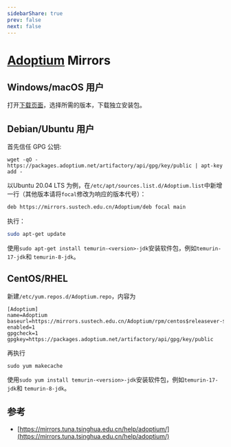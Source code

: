 ```yaml
---
sidebarShare: true
prev: false
next: false
---
```


# [Adoptium](/Adoptium) Mirrors

## Windows/macOS 用户

打开[下载页面](https://mirrors.sustech.edu.cn/Adoptium/)，选择所需的版本，下载独立安装包。

## Debian/Ubuntu 用户

首先信任 GPG 公钥:

```shell
wget -qO - https://packages.adoptium.net/artifactory/api/gpg/key/public | apt-key add -
```

以Ubuntu 20.04 LTS 为例，在`/etc/apt/sources.list.d/Adoptium.list`中新增一行（其他版本请将`focal`修改为响应的版本代号）：

```bash
deb https://mirrors.sustech.edu.cn/Adoptium/deb focal main
```

执行：

```bash
sudo apt-get update
```

使用`sudo apt-get install temurin-<version>-jdk`安装软件包，例如`temurin-17-jdk`和 `temurin-8-jdk`。

## CentOS/RHEL

新建`/etc/yum.repos.d/Adoptium.repo`，内容为

```
[Adoptium]
name=Adoptium
baseurl=https://mirrors.sustech.edu.cn/Adoptium/rpm/centos$releasever-$basearch/
enabled=1
gpgcheck=1
gpgkey=https://packages.adoptium.net/artifactory/api/gpg/key/public
```

再执行

```shell
sudo yum makecache
```

使用`sudo yum install temurin-<version>-jdk`安装软件包，例如`temurin-17-jdk`和 `temurin-8-jdk`。

## 参考

- [https://mirrors.tuna.tsinghua.edu.cn/help/adoptium/](https://mirrors.tuna.tsinghua.edu.cn/help/adoptium/)

